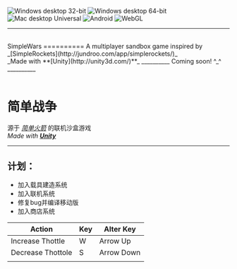 ![Windows desktop 32-bit](http://simplewars.pythonanywhere.com/get_badge/Windows%20desktop%2032-bit?b)
![Windows desktop 64-bit](http://simplewars.pythonanywhere.com/get_badge/Windows%20desktop%2064-bit?b)
![Mac desktop Universal](http://simplewars.pythonanywhere.com/get_badge/Mac%20desktop%20Universal?b)
![Android](http://simplewars.pythonanywhere.com/get_badge/Android?b)
![WebGL](http://simplewars.pythonanywhere.com/get_badge/WebGL?b)
<!--Web Player is no longer supported
![Web Player](http://simplewars.pythonanywhere.com/get_badge/Web%20Player?b)
-->
__________
<br>
SimpleWars
==========
A multiplayer sandbox game inspired by _[SimpleRockets](http://jundroo.com/app/simplerockets/)_<br>
_Made with **[Unity](http://unity3d.com/)**_
__________
Coming soon! ^_^
__________
<br><br>

简单战争
==========
源于 _[简单火箭](http://jundroo.com/app/simplerockets/)_ 的联机沙盒游戏<br>
_Made with **[Unity](http://unity3d.com/)**_
__________

计划：
----------
+ 加入载具建造系统
+ 加入联机系统
+ 修复bug并编译移动版
+ 加入商店系统

| Action            | Key | Alter Key  |
|-------------------|-----|------------|
| Increase Thottle  | W   | Arrow Up   |
| Decrease Thottole | S   | Arrow Down |
|                   |     |            |